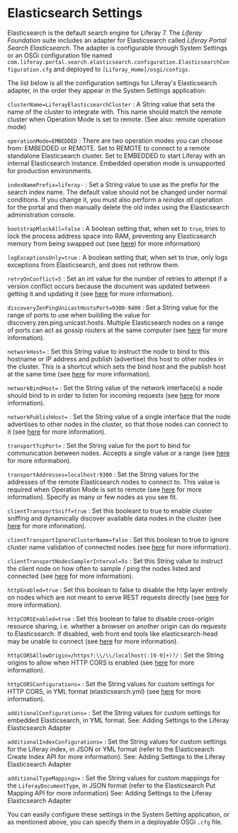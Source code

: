 # Elasticsearch Settings

Elasticsearch is the default search engine for Liferay 7. The *Liferay
Foundation* suite includes an adapter for Elasticsearch called *Liferay Portal
Search Elasticsearch*. The adapter is configurable through System Settings or an
OSGi configuration file named
`com.liferay.portal.search.elasticsearch.configuration.ElasticsearchConfiguration.cfg`
and deployed to `[Liferay_Home]/osgi/configs`.

The list below is all the configuration settings for Liferay's Elasticsearch
adapter, in the order they appear in the System Settings application:

`clusterName=LiferayElasticsearchCluster`
: A String value that sets the name of the cluster to integrate with. This name
should match the remote cluster when Operation Mode is set to remote.  (See
also: remote operation mode)

`operationMode=EMBEDDED`
: There are two operation modes you can choose from: EMBEDDED or REMOTE. Set to
REMOTE to connect to a remote standalone Elasticsearch cluster. Set to EMBEDDED
to start Liferay with an internal Elasticsearch instance. Embedded operation
mode is unsupported for production environments.

`indexNamePrefix=liferay-`
: Set a String value to use as the prefix for the search index name. The default
value should not be changed under normal conditions. If you change it, you must
also perform a *reindex all* operation for the portal and then manually delete
the old index using the Elasticsearch administration console.

`bootstrapMlockAll=false`
: A boolean setting that, when set to `true`, tries to lock the process address
space into RAM, preventing any Elasticsearch memory from being swapped out (see
[here](https://www.elastic.co/guide/en/elasticsearch/reference/2.2/setup-configuration.html#setup-configuration-memory))
for more information)

`logExceptionsOnly=true`
: A boolean setting that, when set to true, only logs exceptions from
Elasticsearch, and does not rethrow them.

`retryOnConflict=5`
: Set an int value for the number of retries to attempt if a version conflict
occurs because the document was updated between getting it and updating it (see
[here](https://www.elastic.co/guide/en/elasticsearch/reference/2.2/docs-update.html#_parameters_3)
for more information).

`discoveryZenPingUnicastHostsPort=9300-9400`
: Set a String value for the range of ports to use when building the value for
discovery.zen.ping.unicast.hosts. Multiple Elasticsearch nodes on a range of
ports can act as gossip routers at the same computer (see
[here](https://www.elastic.co/guide/en/elasticsearch/reference/2.2/modules-discovery-zen.html)
for more information).

`networkHost=`
: Set this String value to instruct the node to bind to this hostname or IP
address and publish (advertise) this host to other nodes in the cluster. This is
a shortcut which sets the bind host and the publish host at the same time (see
[here](https://www.elastic.co/guide/en/elasticsearch/reference/2.2/modules-network.html#common-network-settings)
for more information).

`networkBindHost=`
: Set the String value of the network interface(s) a node should bind to in order
to listen for incoming requests (see
[here](https://www.elastic.co/guide/en/elasticsearch/reference/2.2/modules-network.html#advanced-network-settings)
for more information).

`networkPublishHost=`
: Set the String value of a single interface that the node advertises to other
nodes in the cluster, so that those nodes can connect to it (see
[here](https://www.elastic.co/guide/en/elasticsearch/reference/2.2/modules-network.html#advanced-network-settings)
for more information).

`transportTcpPort=`
: Set the String value for the port to bind for communication between nodes.
Accepts a single value or a range
(see [here](https://www.elastic.co/guide/en/elasticsearch/reference/2.2/modules-transport.html#_tcp_transport)
for more information).

`transportAddresses=localhost:9300`
: Set the String values for the addresses of the remote Elasticsearch nodes to
connect to. This value is required when Operation Mode is set to remote (see
[here](https://www.elastic.co/guide/en/elasticsearch/client/java-api/2.2/transport-client.html)
for more information). Specify as many or few nodes as you see fit.

`clientTransportSniff=true`
: Set this booleant to true to enable cluster sniffing and dynamically discover
available data nodes in the cluster
(see [here](https://www.elastic.co/guide/en/elasticsearch/client/java-api/2.2/transport-client.html)
for more information).

`clientTransportIgnoreClusterName=false`
: Set this boolean to true to ignore cluster name validation of connected nodes
(see [here](https://www.elastic.co/guide/en/elasticsearch/client/java-api/2.2/transport-client.html)
for more information).

`clientTransportNodesSamplerInterval=5s`
: Set this String value to instruct the client node on how often to sample / ping
the nodes listed and connected (see
[here](https://www.elastic.co/guide/en/elasticsearch/client/java-api/2.2/transport-client.html)
for more information).

`httpEnabled=true`
: Set this boolean to false to disable the http layer entirely on nodes which are
not meant to serve REST requests directly (see
[here](https://www.elastic.co/guide/en/elasticsearch/reference/2.2/modules-http.html#_disable_http)
for more information).

`httpCORSEnabled=true`
: Set this boolean to false to disable cross-origin resource sharing, i.e. whether
a browser on another origin can do requests to Elasticsearch. If disabled, web
front end tools like elasticsearch-head may be unable to connect (see
[here](https://www.elastic.co/guide/en/elasticsearch/reference/2.2/modules-http.html#_settings_2)
for more information).

`httpCORSAllowOrigin=/https?:\\/\\/localhost(:[0-9]+)?/`
: Set the String origins to allow when HTTP CORS is enabled (see
[here](https://www.elastic.co/guide/en/elasticsearch/reference/2.2/modules-http.html#_settings_2)
for more information).

`httpCORSConfigurations=`
: Set the String values for custom settings for HTTP CORS, in YML format
(elasticsearch.yml) (see
[here](https://www.elastic.co/guide/en/elasticsearch/reference/2.2/modules-http.html#_settings_2)
for more information).

`additionalConfigurations=`
: Set the String values for custom settings for embedded Elasticsearch, in YML
format. See: Adding Settings to the Liferay Elasticsearch Adapter

`additionalIndexConfigurations=`
: Set the String values for custom settings for the Liferay index, in JSON or YML
format (refer to the Elasticsearch Create Index API for more information).
See: Adding Settings to the Liferay Elasticsearch Adapter

`additionalTypeMappings=`
: Set the String values for custom mappings for the `LiferayDocumentType`, in JSON
format (refer to the Elasticsearch Put Mapping API for more information)
See: Adding Settings to the Liferay Elasticsearch Adapter

You can easily configure these settings in the System Setting application, or
as mentioned above, you can specify them in a deployable OSGi `.cfg` file.
